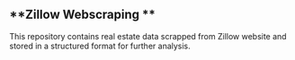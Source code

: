 ## **Zillow  Webscraping **
This repository contains real estate data scrapped from Zillow website and stored in a structured format for further analysis.

